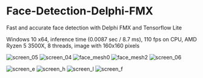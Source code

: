 # Face-Detection-Delphi-FMX
Fast and accurate face detection with Delphi FMX and Tensorflow Lite

Windows 10 x64, inference time (0.0087 sec / 8.7 ms), 110 fps on CPU, AMD Ryzen 5 3500X, 8 threads, image with 160x160 pixels

![screen_05](https://user-images.githubusercontent.com/66531939/187113401-51faa75d-6b0d-4078-99e6-9c0af1a3b969.jpg)
![screen_04](https://user-images.githubusercontent.com/66531939/187112313-51a6532f-2af3-4449-afb3-61228b092b78.jpg)
![face_mesh0](https://github.com/DonkeySmall/Face-Detection-Delphi-FMX/assets/66531939/06ce9cf4-5449-417f-b380-444ebe812187)
![face_mesh2](https://github.com/DonkeySmall/Face-Detection-Delphi-FMX/assets/66531939/4f962091-5239-4a5e-b558-63c923fdcd89)
![screen_06](https://user-images.githubusercontent.com/66531939/187872647-7604e0e7-57cc-4554-8f2f-9434178db890.jpg)

![screen_e](https://user-images.githubusercontent.com/66531939/217205558-0f98799f-c892-433b-8bd1-b07b3eb77328.jpg)
![screen_h](https://user-images.githubusercontent.com/66531939/217205566-5ed75910-b671-4ec1-b1e1-65f0d965063a.jpg)
![screen_l](https://user-images.githubusercontent.com/66531939/217205570-abf0cd83-4cf6-4479-8419-43515451e080.jpg)
![screen_f](https://user-images.githubusercontent.com/66531939/217205571-bf1453f8-2bf4-44ff-9f66-25aee0ec640f.jpg)
